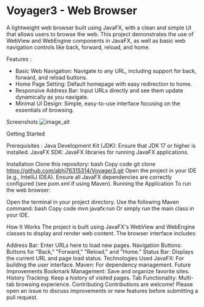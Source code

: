 # Voyager3 - Web Browser

A lightweight web browser built using JavaFX, with a clean and simple UI that allows users to browse the web. This project demonstrates the use of WebView and WebEngine components in JavaFX, as well as basic web navigation controls like back, forward, reload, and home.

Features : 
  - Basic Web Navigation: Navigate to any URL, including support for back, forward, and reload buttons.
  - Home Page Setting: Default homepage with easy redirection to home.
  - Responsive Address Bar: Input URLs directly and see them update dynamically as you navigate.
  - Minimal UI Design: Simple, easy-to-use interface focusing on the essentials of browsing.

Screenshots
![image_alt]([images/screenshot.png](https://github.com/abhi763153/Voyager3/blob/9f30dbe4df79bb82a545d7090f3ce1454eb85bac/Voyager3.png))



Getting Started

Prerequisites :
Java Development Kit (JDK): Ensure that JDK 17 or higher is installed.
JavaFX SDK: JavaFX libraries for running JavaFX applications.

Installation
Clone this repository:
bash
Copy code
git clone https://github.com/abhi76315314/Voyager3.git
Open the project in your IDE (e.g., IntelliJ IDEA).
Ensure all JavaFX dependencies are correctly configured (see pom.xml if using Maven).
Running the Application
To run the web browser:

Open the terminal in your project directory.
Use the following Maven command:
bash
Copy code
mvn javafx:run
Or simply run the main class in your IDE.

How It Works
The project is built using JavaFX's WebView and WebEngine classes to display and render web content. The browser interface includes:

Address Bar: Enter URLs here to load new pages.
Navigation Buttons: Buttons for "Back," "Forward," "Reload," and "Home."
Status Bar: Displays the current URL and page load status.
Technologies Used
JavaFX: For building the user interface.
Maven: For dependency management.
Future Improvements
Bookmark Management: Save and organize favorite sites.
History Tracking: Keep a history of visited pages.
Tab Functionality: Multi-tab browsing experience.
Contributing
Contributions are welcome! Please open an issue to discuss improvements or new features before submitting a pull request.
